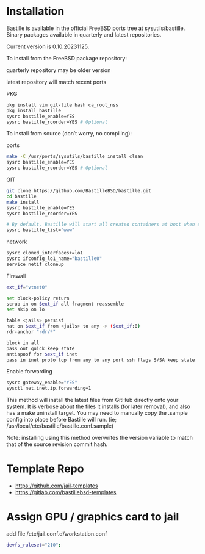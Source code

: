 # Installation
Bastille is available in the official FreeBSD ports tree at sysutils/bastille. Binary packages available in quarterly and latest repositories.

Current version is 0.10.20231125.

To install from the FreeBSD package repository:

quarterly repository may be older version

latest repository will match recent ports

PKG
```sh
pkg install vim git-lite bash ca_root_nss
pkg install bastille
sysrc bastille_enable=YES
sysrc bastille_rcorder=YES # Optional
```
To install from source (don’t worry, no compiling):

ports
```sh
make -C /usr/ports/sysutils/bastille install clean
sysrc bastille_enable=YES
sysrc bastille_rcorder=YES # Optional
```
GIT
```sh
git clone https://github.com/BastilleBSD/bastille.git
cd bastille
make install
sysrc bastille_enable=YES
sysrc bastille_rcorder=YES

# By default, Bastille will start all created containers at boot when enabled.
sysrc bastille_list="www"
```
network
```sh
sysrc cloned_interfaces+=lo1
sysrc ifconfig_lo1_name="bastille0"
service netif cloneup
```
Firewall
```sh
ext_if="vtnet0"

set block-policy return
scrub in on $ext_if all fragment reassemble
set skip on lo

table <jails> persist
nat on $ext_if from <jails> to any -> ($ext_if:0)
rdr-anchor "rdr/*"

block in all
pass out quick keep state
antispoof for $ext_if inet
pass in inet proto tcp from any to any port ssh flags S/SA keep state
```

Enable forwarding
```sh
sysrc gateway_enable="YES"
sysctl net.inet.ip.forwarding=1
```
This method will install the latest files from GitHub directly onto your system. It is verbose about the files it installs (for later removal), and also has a make uninstall target. You may need to manually copy the .sample config into place before Bastille will run. (ie; /usr/local/etc/bastille/bastille.conf.sample)

Note: installing using this method overwrites the version variable to match that of the source revision commit hash.

# Template Repo

- https://github.com/jail-templates
- https://gitlab.com/bastillebsd-templates

# Assign GPU / graphics card to jail

add file /etc/jail.conf.d/workstation.conf
```sh
devfs_ruleset="210";
```